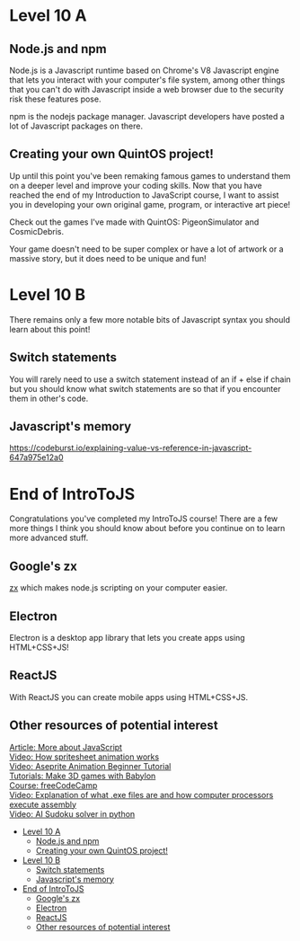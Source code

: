 # Level 10 A

## Node.js and npm

Node.js is a Javascript runtime based on Chrome's V8 Javascript engine that lets you interact with your computer's file system, among other things that you can't do with Javascript inside a web browser due to the security risk these features pose.

npm is the nodejs package manager. Javascript developers have posted a lot of Javascript packages on there.

## Creating your own QuintOS project!

Up until this point you've been remaking famous games to understand them on a deeper level and improve your coding skills. Now that you have reached the end of my Introduction to JavaScript course, I want to assist you in developing your own original game, program, or interactive art piece!

Check out the games I've made with QuintOS: PigeonSimulator and CosmicDebris.

Your game doesn't need to be super complex or have a lot of artwork or a massive story, but it does need to be unique and fun!

# Level 10 B

There remains only a few more notable bits of Javascript syntax you should learn about this point!

## Switch statements

You will rarely need to use a switch statement instead of an if + else if chain but you should know what switch statements are so that if you encounter them in other's code.

## Javascript's memory

https://codeburst.io/explaining-value-vs-reference-in-javascript-647a975e12a0

# End of IntroToJS

Congratulations you've completed my IntroToJS course! There are a few more things I think you should know about before you continue on to learn more advanced stuff.

## Google's zx

[zx](https://github.com/google/zx) which makes node.js scripting on your computer easier.

## Electron

Electron is a desktop app library that lets you create apps using HTML+CSS+JS!

## ReactJS

With ReactJS you can create mobile apps using HTML+CSS+JS.

## Other resources of potential interest

[Article: More about JavaScript](https://github.com/MarcoWorms/learn.js)  
[Video: How spritesheet animation works](https://www.youtube.com/watch?v=CY0HE277IBM)  
[Video: Aseprite Animation Beginner Tutorial](https://www.youtube.com/watch?v=N4Z4MdZ1KWY)  
[Tutorials: Make 3D games with Babylon](https://doc.babylonjs.com/start)  
[Course: freeCodeCamp](https://github.com/mcturner1995/freeCodeCamp)  
[Video: Explanation of what .exe files are and how computer processors execute assembly](https://www.youtube.com/watch?v=hhgxsrAFyz8)  
[Video: AI Sudoku solver in python](https://www.youtube.com/watch?v=G_UYXzGuqvM)

- [Level 10 A](#level-10-a)
  - [Node.js and npm](#nodejs-and-npm)
  - [Creating your own QuintOS project!](#creating-your-own-quintos-project)
- [Level 10 B](#level-10-b)
  - [Switch statements](#switch-statements)
  - [Javascript's memory](#javascripts-memory)
- [End of IntroToJS](#end-of-introtojs)
  - [Google's zx](#googles-zx)
  - [Electron](#electron)
  - [ReactJS](#reactjs)
  - [Other resources of potential interest](#other-resources-of-potential-interest)
